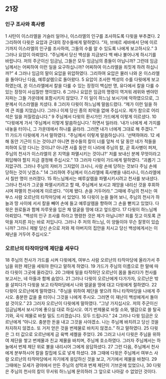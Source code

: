 ## 21장
### 인구 조사와 흑사병
1 사탄이 이스라엘을 거슬러 일어나, 이스라엘의 인구를 조사하도록 다윗을 부추겼다.
2 그리하여 다윗은 요압과 군대의 장수들에게 말하였다. “자, 브에르 세바에서 단에 이르기까지 이스라엘의 인구를 조사하여, 그들의 수를 알 수 있도록 나에게 보고하시오.”
3 그러나 요압이 아뢰었다. “주님께서 당신 백성을 지금보다 백 배나 불어나게 하시기를 바랍니다. 저의 주군이신 임금님, 그들은 모두 임금님의 종들이 아닙니까? 그런데 임금님께서는 어찌하여 이런 일을 요구하십니까? 어찌하여 이스라엘을 죄짓게 하려 하십니까?”
4 그러나 임금의 말이 요압을 위압하였다. 그리하여 요압은 물러 나와 온 이스라엘을 돌아다닌 다음, 예루살렘으로 돌아왔다.
5 요압이 조사한 백성의 수를 다윗에게 보고하였는데, 온 이스라엘에서 칼을 다룰 수 있는 장정이 백십만 명, 유다에서 칼을 다룰 수 있는 장정이 사십칠만 명이었다.
6 그러나 요압은 임금의 명령이 역겨워 레위와 벤야민 지파는 그들 가운데에 포함시키지 않았다.
7 이 일이 하느님 보시기에 악하였으므로, 그분께서 이스라엘을 치셨다.
8 그러자 다윗이 하느님께 말씀드렸다. “제가 이런 일을 하여 큰 죄를 지었습니다. 그러나 이제 당신 종의 죄악을 없애 주십시오. 제가 참으로 어리석은 일을 저질렀습니다.”
9 주님께서 다윗의 환시가인 가드에게 이렇게 이르셨다.
10 “다윗에게 가서 ‘주님께서 이렇게 말씀하십니다.’ 하면서 일러라. ‘내가 너에게 세 가지를 내놓을 터이니, 그 가운데에서 하나를 골라라. 그러면 내가 너에게 그대로 해 주겠다.’”
11 가드가 다윗에게 가서 말하였다. “주님께서 이렇게 말씀하십니다. ‘선택하여라.
12 세 해 동안 기근이 드는 것이냐? 아니면 원수들의 칼이 너를 덮쳐 석 달 동안 네가 적들을 피하여 도망 다니는 것이냐? 아니면 사흘 동안 이 나라에 주님의 칼, 곧 흑사병이 퍼져, 주님의 천사가 이스라엘의 온 지역을 파멸시키는 것이냐?' 저를 보내신 분께 무엇이라고 회답해야 할지 지금 결정해 주십시오."
13 그러자 다윗이 가드에게 말하였다. “괴롭기 그지없구려. 그러나 주님의 자비가 그지없이 크시니, 사람 손에 당하는 것보다 주님 손에 당하는 것이 낫겠소.”
14 그리하여 주님께서 이스라엘에 흑사병을 내리시니, 이스라엘에서 칠만 명이 쓰러졌다.
15 하느님께서는 예루살렘을 파멸시키시려고 천사를 보내셨다. 그러나 천사가 그곳을 파멸시키려고 할 때, 주님께서 보시고 재앙을 내리신 것을 후회하시며 파멸의 천사에게 이르셨다. “이제 됐다. 손을 거두어라.” 그때에 주님의 천사는 여부스 사람 오르난의 타작마당에 서 있었다.
16 다윗이 눈을 들어 보니, 주님의 천사가 하늘과 땅 사이에 서서 칼을 빼어 손에 들고 예루살렘을 향하여 그 손을 뻗치고 있었다. 다윗은 원로들과 함께 자루옷을 입은 채 얼굴을 땅에 대고 엎드렸다.
17 다윗이 하느님께 아뢰었다. “백성의 인구 조사를 하라고 명령한 것은 제가 아닙니까? 죄를 짓고 이토록 큰 악을 저지른 자는 바로 저입니다. 그러나 주 저의 하느님, 이 양들이야 무슨 잘못이 있습니까? 그러니 제발 당신 손으로 저와 제 아버지의 집안을 치시고 당신 백성에게서는 이 재난을 거두어 주십시오.”
### 오르난의 타작마당에 제단을 세우다
18 주님의 천사가 가드를 시켜 다윗에게, 여부스 사람 오르난의 타작마당에 올라가서 주님을 위한 제단을 세워야 한다고 말하게 하였다.
19 가드가 주님의 이름으로 한 말에 따라 다윗이 그곳에 올라갔다.
20 그때에 밀을 타작하던 오르난이 몸을 돌리다가 천사를 보고서는, 네 아들과 함께 숨었다.
21 그러나 다윗이 오르난에게 다가가자, 오르난은 밖을 살피다가 다윗을 보고 타작마당에서 나와 얼굴을 땅에 대고 다윗에게 절하였다.
22 다윗이 오르난에게 말하였다. “주님을 위하여 제단을 쌓으려 하니 타작마당을 나에게 주시오. 충분한 값을 줄 터이니 그것을 나에게 주시오. 그러면 이 재난이 백성에게서 돌아설 것이오.”
23 그러자 오르난이 다윗에게 말하였다. “그냥 가지십시오. 저의 주군이신 임금님께서 보시기에 좋으실 대로 하십시오. 여기 번제물로 바칠 소와, 땔감으로 쓸 탈곡기와, 곡식 제물로 바칠 밀도 드리겠습니다. 모두 드립니다.”
24 그러나 다윗 임금은 오르난에게 “아니오. 충분한 돈을 내고 그것을 사야겠소. 나는 주님께 바치려고 당신 것을 차지하지 않겠소. 또 거저 얻은 것을 번제물로 바치지 않겠소.” 하고 말하였다.
25 다윗은 그 터 값으로 오르난에게 금 육백 세켈을 주었다.
26 그러고 나서 다윗은 주님을 위하여 제단을 쌓고 번제물과 친교 제물을 바치며, 주님께 호소하였다. 그러자 주님께서는 하늘에서 번제 제단 위로 불을 내리시어 그에게 응답하셨다.
27 그런 다음, 주님께서 천사에게 분부하시어 칼을 칼집에 도로 넣게 하셨다.
28 그때에 다윗은 주님께서 여부스 사람 오르난의 타작마당에서 자기에게 응답하신 것을 보고, 거기에서 제물을 바쳤다.
29 그때에는 모세가 광야에서 만든 주님의 성막과 번제 제단이 기브온에 있었으나,
30 다윗은 주님의 천사의 칼이 무서워 하느님께 문의하러 그 앞으로 나아갈 수 없었던 것이다.
